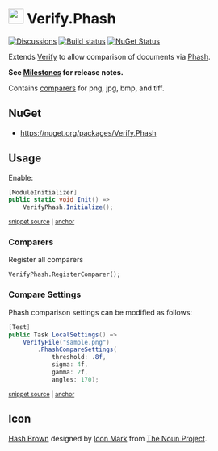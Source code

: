 # <img src="/src/icon.png" height="30px"> Verify.Phash

[![Discussions](https://img.shields.io/badge/Verify-Discussions-yellow?svg=true&label=)](https://github.com/orgs/VerifyTests/discussions)
[![Build status](https://ci.appveyor.com/api/projects/status/18lflc71pchw565r?svg=true)](https://ci.appveyor.com/project/SimonCropp/Verify-Phash)
[![NuGet Status](https://img.shields.io/nuget/v/Verify.Phash.svg)](https://www.nuget.org/packages/Verify.Phash/)

Extends [Verify](https://github.com/VerifyTests/Verify) to allow comparison of documents via [Phash](https://github.com/pgrho/phash).

**See [Milestones](../../milestones?state=closed) for release notes.**

Contains [comparers](https://github.com/VerifyTests/Verify/blob/master/docs/comparer.md) for png, jpg, bmp, and tiff.


## NuGet

 * https://nuget.org/packages/Verify.Phash


## Usage

Enable:

<!-- snippet: enable -->
<a id='snippet-enable'></a>
```cs
[ModuleInitializer]
public static void Init() =>
    VerifyPhash.Initialize();
```
<sup><a href='/src/Tests/ModuleInit.cs#L5-L11' title='Snippet source file'>snippet source</a> | <a href='#snippet-enable' title='Start of snippet'>anchor</a></sup>
<!-- endSnippet -->


### Comparers

Register all comparers

```
VerifyPhash.RegisterComparer();
```

### Compare Settings

Phash comparison settings can be modified as follows:

<!-- snippet: Settings -->
<a id='snippet-Settings'></a>
```cs
[Test]
public Task LocalSettings() =>
    VerifyFile("sample.png")
        .PhashCompareSettings(
            threshold: .8f,
            sigma: 4f,
            gamma: 2f,
            angles: 170);
```
<sup><a href='/src/Tests/Samples.cs#L27-L38' title='Snippet source file'>snippet source</a> | <a href='#snippet-Settings' title='Start of snippet'>anchor</a></sup>
<!-- endSnippet -->


## Icon

[Hash Brown](https://thenounproject.com/term/hash/1129857/) designed by [Icon Mark](https://thenounproject.com/iconmark) from [The Noun Project](https://thenounproject.com/).
